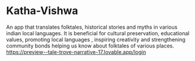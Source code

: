 # Katha-Vishwa
An app that translates folktales, historical stories and myths in various indian local languages. It is beneficial for cultural preservation, educational values, promoting local languages , inspiring creativity and strengthening community bonds helping us know about folktales of various places. 
https://preview--tale-trove-narrative-17.lovable.app/login
